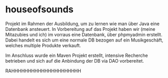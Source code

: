 # houseofsounds
Projekt im Rahmen der Ausbildung, um zu lernen wie man über Java eine Datenbank ansteuert.
In Vorbereitung auf das Projekt haben wir (meine Mitazubies und ich) im vorraus eine Datenbank,
über phpmyadmin erstellt. Dabei handelt es sich um eine normale DB bezogen auf ein Musikgeschäft, 
welches multiple Produkte verkauft.

Im Anschluss wurde ein Maven Projekt erstellt, intensive Recherche betrieben und sich auf die 
Anbindung der DB via DAO vorbereitet. 


RAHHHHHHHHHHHHHHHHHHHHH
